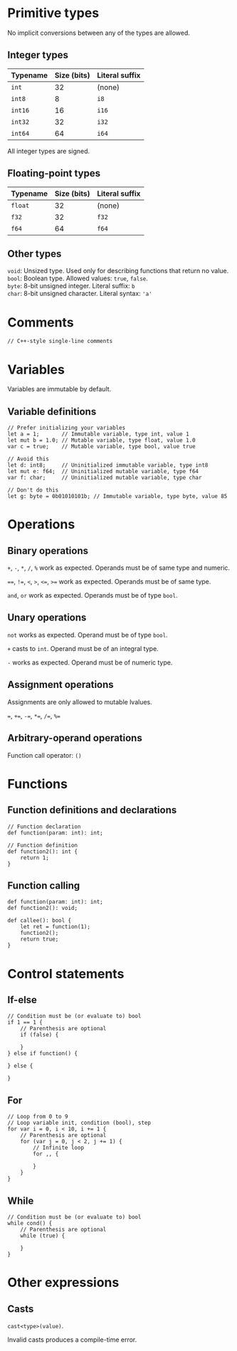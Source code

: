 # Primitive types

No implicit conversions between any of the types are allowed.

## Integer types

| Typename | Size (bits) | Literal suffix |
| -------- | ----------- | -------------- |
| `int`    | 32          | (none)         |
| `int8`   | 8           | `i8`           |
| `int16`  | 16          | `i16`          |
| `int32`  | 32          | `i32`          |
| `int64`  | 64          | `i64`          |

All integer types are signed.  


## Floating-point types

| Typename | Size (bits) | Literal suffix |
| -------- | ----------- | -------------- |
| `float`  | 32          | (none)         |
| `f32`    | 32          | `f32`          |
| `f64`    | 64          | `f64`          |

## Other types

`void`: Unsized type. Used only for describing functions that return no value.  
`bool`: Boolean type. Allowed values: `true`, `false`.  
`byte`: 8-bit unsigned integer. Literal suffix: `b`  
`char`: 8-bit unsigned character. Literal syntax: `'a'`

# Comments

```
// C++-style single-line comments
```

# Variables

Variables are immutable by default.

## Variable definitions

```
// Prefer initializing your variables
let a = 1;       // Immutable variable, type int, value 1
let mut b = 1.0; // Mutable variable, type float, value 1.0
var c = true;    // Mutable variable, type bool, value true

// Avoid this
let d: int8;     // Uninitialized immutable variable, type int8
let mut e: f64;  // Uninitialized mutable variable, type f64
var f: char;     // Uninitialized mutable variable, type char

// Don't do this
let g: byte = 0b01010101b; // Immutable variable, type byte, value 85
```

# Operations

## Binary operations

`+`, `-`, `*`, `/`, `%` work as expected. Operands must be of same type and numeric.

`==`, `!=`, `<`, `>`, `<=`, `>=` work as expected. Operands must be of same type.

`and`, `or` work as expected. Operands must be of type `bool`.

## Unary operations

`not` works as expected. Operand must be of type `bool`.

`+` casts to `int`. Operand must be of an integral type.

`-` works as expected. Operand must be of numeric type.

## Assignment operations

Assignments are only allowed to mutable lvalues.

`=`, `+=`, `-=`, `*=`, `/=`, `%=`

## Arbitrary-operand operations

Function call operator: `()`

# Functions

## Function definitions and declarations

```
// Function declaration
def function(param: int): int;

// Function definition
def function2(): int {
    return 1;
}
```

## Function calling

```
def function(param: int): int;
def function2(): void;

def callee(): bool {
    let ret = function(1);
    function2();
    return true;
}
```

# Control statements

## If-else

```
// Condition must be (or evaluate to) bool
if 1 == 1 {
    // Parenthesis are optional
    if (false) {

    }
} else if function() {

} else {

}
```

## For

```
// Loop from 0 to 9
// Loop variable init, condition (bool), step
for var i = 0, i < 10, i += 1 {
    // Parenthesis are optional
    for (var j = 0, j < 2, j += 1) {
        // Infinite loop
        for ,, {

        }
    }
}
```

## While

```
// Condition must be (or evaluate to) bool
while cond() {
    // Parenthesis are optional
    while (true) {

    }
}
```

# Other expressions

## Casts

`cast<type>(value)`.

Invalid casts produces a compile-time error.
